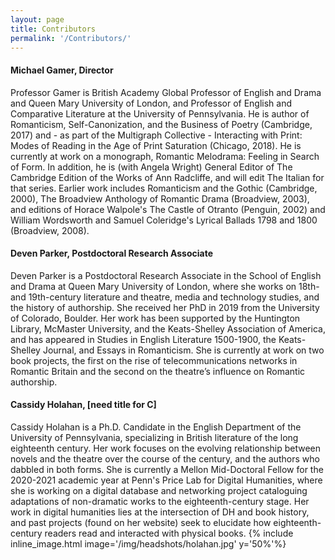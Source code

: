 ```yaml
---
layout: page
title: Contributors
permalink: '/Contributors/'
---
```


#### Michael Gamer, Director
Professor Gamer is British Academy Global Professor of English and Drama and Queen Mary University of London, and Professor of English and Comparative Literature at the University of Pennsylvania. He is author of Romanticism, Self-Canonization, and the Business of Poetry (Cambridge, 2017) and - as part of the Multigraph Collective - Interacting with Print: Modes of Reading in the Age of Print Saturation (Chicago, 2018). He is currently at work on a monograph, Romantic Melodrama: Feeling in Search of Form. In addition, he is (with Angela Wright) General Editor of The Cambridge Edition of the Works of Ann Radcliffe, and will edit The Italian for that series. Earlier work includes Romanticism and the Gothic (Cambridge, 2000), The Broadview Anthology of Romantic Drama (Broadview, 2003), and editions of Horace Walpole's The Castle of Otranto (Penguin, 2002) and William Wordsworth and Samuel Coleridge's Lyrical Ballads 1798 and 1800 (Broadview, 2008).

#### Deven Parker, Postdoctoral Research Associate
Deven Parker is a Postdoctoral Research Associate in the School of English and Drama at Queen Mary University of London, where she works on 18th- and 19th-century literature and theatre, media and technology studies, and the history of authorship. She received her PhD in 2019 from the University of Colorado, Boulder. Her work has been supported by the Huntington Library, McMaster University, and the Keats-Shelley Association of America, and has appeared in Studies in English Literature 1500-1900, the Keats-Shelley Journal, and Essays in Romanticism. She is currently at work on two book projects, the first on the rise of telecommunications networks in Romantic Britain and the second on the theatre’s influence on Romantic authorship.

#### Cassidy Holahan, [need title for C]
Cassidy Holahan is a Ph.D. Candidate in the English Department of the University of Pennsylvania, specializing in British literature of the long eighteenth century. Her work focuses on the evolving relationship between novels and the theatre over the course of the century, and the authors who dabbled in both forms. She is currently a Mellon Mid-Doctoral Fellow for the 2020-2021 academic year at Penn's Price Lab for Digital Humanities, where she is working on a digital database and networking project cataloguing adaptations of non-dramatic works to the eighteenth-century stage. Her work in digital humanities lies at the intersection of DH and book history, and past projects (found on her website) seek to elucidate how eighteenth-century readers read and interacted with physical books.
{% include inline_image.html image='/img/headshots/holahan.jpg' y='50%'%}

